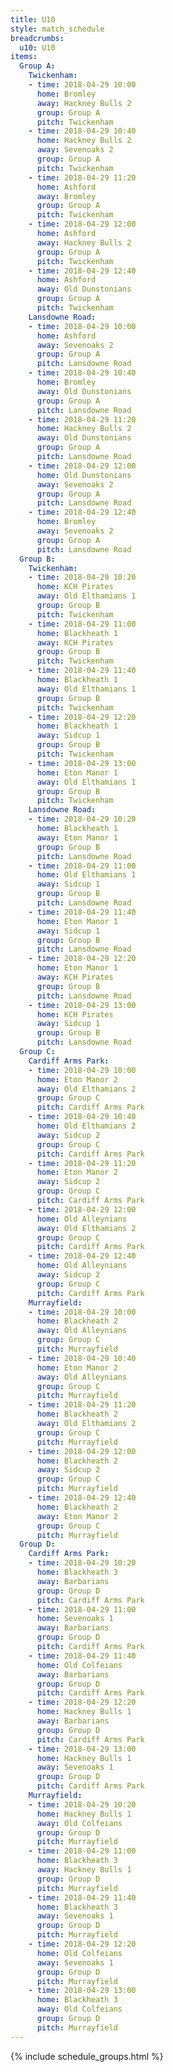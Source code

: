```yaml
---
title: U10
style: match_schedule
breadcrumbs:
  u10: U10
items:
  Group A:
    Twickenham:
    - time: 2018-04-29 10:00
      home: Bromley
      away: Hackney Bulls 2
      group: Group A
      pitch: Twickenham
    - time: 2018-04-29 10:40
      home: Hackney Bulls 2
      away: Sevenoaks 2
      group: Group A
      pitch: Twickenham
    - time: 2018-04-29 11:20
      home: Ashford
      away: Bromley
      group: Group A
      pitch: Twickenham
    - time: 2018-04-29 12:00
      home: Ashford
      away: Hackney Bulls 2
      group: Group A
      pitch: Twickenham
    - time: 2018-04-29 12:40
      home: Ashford
      away: Old Dunstonians
      group: Group A
      pitch: Twickenham
    Lansdowne Road:
    - time: 2018-04-29 10:00
      home: Ashford
      away: Sevenoaks 2
      group: Group A
      pitch: Lansdowne Road
    - time: 2018-04-29 10:40
      home: Bromley
      away: Old Dunstonians
      group: Group A
      pitch: Lansdowne Road
    - time: 2018-04-29 11:20
      home: Hackney Bulls 2
      away: Old Dunstonians
      group: Group A
      pitch: Lansdowne Road
    - time: 2018-04-29 12:00
      home: Old Dunstonians
      away: Sevenoaks 2
      group: Group A
      pitch: Lansdowne Road
    - time: 2018-04-29 12:40
      home: Bromley
      away: Sevenoaks 2
      group: Group A
      pitch: Lansdowne Road
  Group B:
    Twickenham:
    - time: 2018-04-29 10:20
      home: KCH Pirates
      away: Old Elthamians 1
      group: Group B
      pitch: Twickenham
    - time: 2018-04-29 11:00
      home: Blackheath 1
      away: KCH Pirates
      group: Group B
      pitch: Twickenham
    - time: 2018-04-29 11:40
      home: Blackheath 1
      away: Old Elthamians 1
      group: Group B
      pitch: Twickenham
    - time: 2018-04-29 12:20
      home: Blackheath 1
      away: Sidcup 1
      group: Group B
      pitch: Twickenham
    - time: 2018-04-29 13:00
      home: Eton Manor 1
      away: Old Elthamians 1
      group: Group B
      pitch: Twickenham
    Lansdowne Road:
    - time: 2018-04-29 10:20
      home: Blackheath 1
      away: Eton Manor 1
      group: Group B
      pitch: Lansdowne Road
    - time: 2018-04-29 11:00
      home: Old Elthamians 1
      away: Sidcup 1
      group: Group B
      pitch: Lansdowne Road
    - time: 2018-04-29 11:40
      home: Eton Manor 1
      away: Sidcup 1
      group: Group B
      pitch: Lansdowne Road
    - time: 2018-04-29 12:20
      home: Eton Manor 1
      away: KCH Pirates
      group: Group B
      pitch: Lansdowne Road
    - time: 2018-04-29 13:00
      home: KCH Pirates
      away: Sidcup 1
      group: Group B
      pitch: Lansdowne Road
  Group C:
    Cardiff Arms Park:
    - time: 2018-04-29 10:00
      home: Eton Manor 2
      away: Old Elthamians 2
      group: Group C
      pitch: Cardiff Arms Park
    - time: 2018-04-29 10:40
      home: Old Elthamians 2
      away: Sidcup 2
      group: Group C
      pitch: Cardiff Arms Park
    - time: 2018-04-29 11:20
      home: Eton Manor 2
      away: Sidcup 2
      group: Group C
      pitch: Cardiff Arms Park
    - time: 2018-04-29 12:00
      home: Old Alleynians
      away: Old Elthamians 2
      group: Group C
      pitch: Cardiff Arms Park
    - time: 2018-04-29 12:40
      home: Old Alleynians
      away: Sidcup 2
      group: Group C
      pitch: Cardiff Arms Park
    Murrayfield:
    - time: 2018-04-29 10:00
      home: Blackheath 2
      away: Old Alleynians
      group: Group C
      pitch: Murrayfield
    - time: 2018-04-29 10:40
      home: Eton Manor 2
      away: Old Alleynians
      group: Group C
      pitch: Murrayfield
    - time: 2018-04-29 11:20
      home: Blackheath 2
      away: Old Elthamians 2
      group: Group C
      pitch: Murrayfield
    - time: 2018-04-29 12:00
      home: Blackheath 2
      away: Sidcup 2
      group: Group C
      pitch: Murrayfield
    - time: 2018-04-29 12:40
      home: Blackheath 2
      away: Eton Manor 2
      group: Group C
      pitch: Murrayfield
  Group D:
    Cardiff Arms Park:
    - time: 2018-04-29 10:20
      home: Blackheath 3
      away: Barbarians
      group: Group D
      pitch: Cardiff Arms Park
    - time: 2018-04-29 11:00
      home: Sevenoaks 1
      away: Barbarians
      group: Group D
      pitch: Cardiff Arms Park
    - time: 2018-04-29 11:40
      home: Old Colfeians
      away: Barbarians
      group: Group D
      pitch: Cardiff Arms Park
    - time: 2018-04-29 12:20
      home: Hackney Bulls 1
      away: Barbarians
      group: Group D
      pitch: Cardiff Arms Park
    - time: 2018-04-29 13:00
      home: Hackney Bulls 1
      away: Sevenoaks 1
      group: Group D
      pitch: Cardiff Arms Park
    Murrayfield:
    - time: 2018-04-29 10:20
      home: Hackney Bulls 1
      away: Old Colfeians
      group: Group D
      pitch: Murrayfield
    - time: 2018-04-29 11:00
      home: Blackheath 3
      away: Hackney Bulls 1
      group: Group D
      pitch: Murrayfield
    - time: 2018-04-29 11:40
      home: Blackheath 3
      away: Sevenoaks 1
      group: Group D
      pitch: Murrayfield
    - time: 2018-04-29 12:20
      home: Old Colfeians
      away: Sevenoaks 1
      group: Group D
      pitch: Murrayfield
    - time: 2018-04-29 13:00
      home: Blackheath 3
      away: Old Colfeians
      group: Group D
      pitch: Murrayfield
---
```


{% include schedule_groups.html %}

